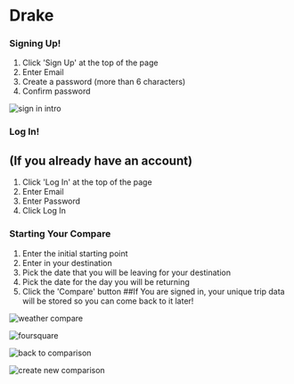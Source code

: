 # Drake

### Signing Up!

1. Click 'Sign Up' at the top of the page
2. Enter Email
3. Create a password (more than 6 characters)
4. Confirm password

![sign in intro](https://user-images.githubusercontent.com/38542949/46044702-5fee8d80-c0d0-11e8-9f96-778a7c38f790.gif)

### Log In!
## (If you already have an account)

1. Click 'Log In' at the top of the page
2. Enter Email
3. Enter Password
4. Click Log In

### Starting Your Compare

1. Enter the initial starting point
2. Enter in your destination
3. Pick the date that you will be leaving for your destination
4. Pick the date for the day you will be returning
5. Click the 'Compare' button
##If You are signed in, your unique trip data will be stored so you can come back to it later!

![weather compare](https://user-images.githubusercontent.com/38542949/46044764-87ddf100-c0d0-11e8-870a-ce81079803d5.gif)

![foursquare](https://user-images.githubusercontent.com/38542949/46044776-975d3a00-c0d0-11e8-93d6-e17451103b24.gif)

![back to comparison](https://user-images.githubusercontent.com/38542949/46044811-ad6afa80-c0d0-11e8-8f92-ca83f899740b.gif)

![create new comparison](https://user-images.githubusercontent.com/38542949/46044832-c4115180-c0d0-11e8-9b20-10938c780927.gif)
